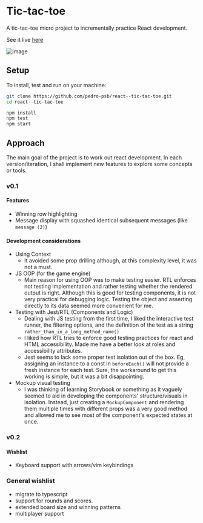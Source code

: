 # Tic-tac-toe
A tic-tac-toe micro project to incrementally practice React development.

See it live [here](https://pedro-psb.github.io/react--tic-tac-toe)

![image](https://user-images.githubusercontent.com/7907864/216142879-41595749-8ef8-4bb2-bdc0-f35b6dfd200f.png)


## Setup
To install, test and run on your machine:

```bash
git clone https://github.com/pedro-psb/react--tic-tac-toe.git
cd react--tic-tac-toe

npm install
npm test
npm start
```

## Approach

The main goal of the project is to work out react development. In each version/iteration, I shall implement new features to explore some concepts or tools.

### v0.1
#### Features
- Winning row highlighting
- Message display with squashed identical subsequent messages (like `message (2)`)

#### Development considerations
- Using Context
	- It avoided some prop drilling although, at this complexity level, it was not a must.
- JS OOP (for the game engine)
	- Main reason for using OOP was to make testing easier. RTL enforces not testing implementation and rather testing whether the rendered output is right. Although this is good for testing components, it is not very practical for debugging logic. Testing the object and asserting directly to its data seemed more convenient for me.
- Testing with Jest/RTL (Components and Logic)
	- Dealing with JS testing from the first time, I liked the interactive test runner, the filtering options, and the definition of the test as a string `rather_than_in_a_long_method_name()`
	- I liked how RTL tries to enforce good testing practices for react and HTML accessibility. Made me have a better look at roles and accessibility attributes.
	- Jest seems to lack some proper test isolation out of the box. Eg, assigning an instance to a const in `beforeEach()` will not provide a fresh instance for each test. Sure, the workaround to get this working is simple, but it was a bit disappointing.
 - Mockup visual testing
	 - I was thinking of learning Storybook or something as it vaguely seemed to aid in developing the components' structure/visuals in isolation. Instead, just creating a `MockupComponent` and rendering them multiple times with different props was a very good method and allowed me to see most of the component's expected states at once.

### v0.2
#### Wishlist
- Keyboard support with arrows/vim keybindings

### General wishlist
- migrate to typescript
- support for rounds and scores.
- extended board size and winning patterns
- multiplayer support
